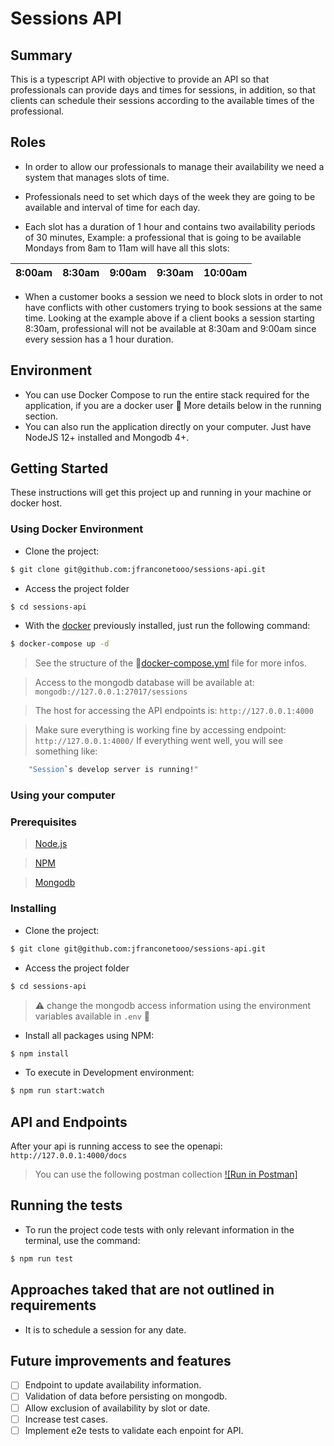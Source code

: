
# Sessions API

## Summary
This is a typescript API with objective to provide an API so that professionals can provide days and times for sessions, in addition, so that clients can schedule their sessions according to the available times of the professional.

## Roles

-   In order to allow our professionals to manage their availability we need a system that manages slots of time.

-   Professionals need to set which days of the week they are going to be available and interval of time for each day.

-   Each slot has a duration of 1 hour and contains two availability periods of 30 minutes, Example: a professional that is going to be available Mondays from 8am to 11am will have all this slots:

| 8:00am | 8:30am | 9:00am | 9:30am | 10:00am
|--|--|--|--|--|

-   When a customer books a session we need to block slots in order to not have conflicts with other customers trying to book sessions at the same time. Looking at the example above if a client books a session starting 8:30am, professional will not be available at 8:30am and 9:00am since every session has a 1 hour duration.

## Environment

- You can use Docker Compose to run the entire stack required for the application, if you are a docker user :whale:
More details below in the running section.
- You can also run the application directly on your computer. Just have NodeJS 12+ installed and Mongodb 4+.

## Getting Started

These instructions will get this project up and running in your machine or docker host.

### Using Docker Environment

 - Clone the project:
```sh
$ git clone git@github.com:jfranconetooo/sessions-api.git
```

 - Access the project folder
 ```sh
$ cd sessions-api
```

 - With the [docker](https://docs.docker.com/get-docker/) previously installed, just run the following command:
 ```sh
$ docker-compose up -d
```

> See the structure of the :page_facing_up:[docker-compose.yml](https://github.com/paulohenriq/Sessions-Schedule-API/blob/master/docker-compose.yml) file for more infos.

> Access to the mongodb database will be available at: `mongodb://127.0.0.1:27017/sessions`

> The host for accessing the API endpoints is: `http://127.0.0.1:4000`

> Make sure everything is working fine by accessing endpoint: `http://127.0.0.1:4000/`
> If everything went well, you will see something like:
```sh
    "Session`s develop server is running!"
```
###  Using your computer

###  Prerequisites

> [Node.js](http://nodejs.org/)

> [NPM](https://www.npmjs.com/)

> [Mongodb](https://docs.mongodb.com/manual/administration/install-community/)

### Installing

 - Clone the project:
```sh
$ git clone git@github.com:jfranconetooo/sessions-api.git
```

 - Access the project folder
 ```sh
$ cd sessions-api
```

 >:warning: change the mongodb access information using the environment variables available in `.env` :file_folder:

- Install all packages using NPM:
```sh
$ npm install
```

- To execute in Development environment:
```sh
$ npm run start:watch
```

## API and Endpoints

After your api is running access to see the openapi: `http://127.0.0.1:4000/docs`

> You can use the following postman collection [![Run in Postman]](https://app.getpostman.com/run-collection/1140279abd04cdd34f3a)

## Running the tests

- To run the project code tests with only relevant information in the terminal, use the command:
```sh
$ npm run test
```
## Approaches taked that are not outlined in requirements

- It is to schedule a session for any date.

## Future improvements and features

 - [ ] Endpoint to update availability information.
 - [ ] Validation of data before persisting on mongodb.
 - [ ] Allow exclusion of availability by slot or date.
 - [ ] Increase test cases.
 - [ ] Implement e2e tests to validate each enpoint for API.